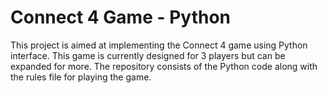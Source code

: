 # Connect 4 Game - Python
This project is aimed at implementing the Connect 4 game using Python interface. This game is currently designed for 3 players but can be expanded for more.
The repository consists of the Python code along with the rules file for playing the game.
